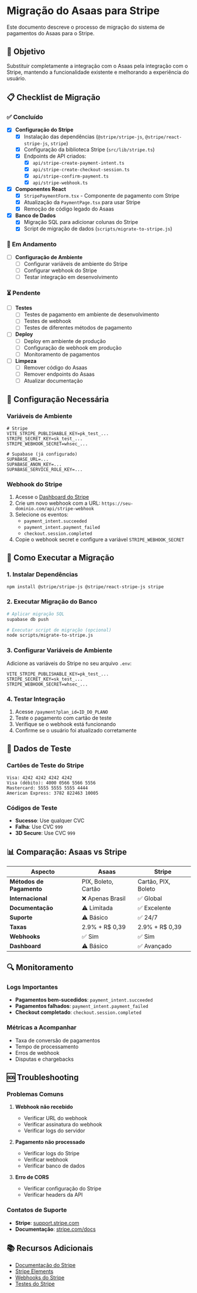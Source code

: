 # Migração do Asaas para Stripe

Este documento descreve o processo de migração do sistema de pagamentos do Asaas para o Stripe.

## 🎯 Objetivo

Substituir completamente a integração com o Asaas pela integração com o Stripe, mantendo a funcionalidade existente e melhorando a experiência do usuário.

## 📋 Checklist de Migração

### ✅ Concluído

- [x] **Configuração do Stripe**
  - [x] Instalação das dependências (`@stripe/stripe-js`, `@stripe/react-stripe-js`, `stripe`)
  - [x] Configuração da biblioteca Stripe (`src/lib/stripe.ts`)
  - [x] Endpoints de API criados:
    - [x] `api/stripe-create-payment-intent.ts`
    - [x] `api/stripe-create-checkout-session.ts`
    - [x] `api/stripe-confirm-payment.ts`
    - [x] `api/stripe-webhook.ts`

- [x] **Componentes React**
  - [x] `StripePaymentForm.tsx` - Componente de pagamento com Stripe
  - [x] Atualização da `PaymentPage.tsx` para usar Stripe
  - [x] Remoção de código legado do Asaas

- [x] **Banco de Dados**
  - [x] Migração SQL para adicionar colunas do Stripe
  - [x] Script de migração de dados (`scripts/migrate-to-stripe.js`)

### 🔄 Em Andamento

- [ ] **Configuração de Ambiente**
  - [ ] Configurar variáveis de ambiente do Stripe
  - [ ] Configurar webhook do Stripe
  - [ ] Testar integração em desenvolvimento

### ⏳ Pendente

- [ ] **Testes**
  - [ ] Testes de pagamento em ambiente de desenvolvimento
  - [ ] Testes de webhook
  - [ ] Testes de diferentes métodos de pagamento

- [ ] **Deploy**
  - [ ] Deploy em ambiente de produção
  - [ ] Configuração de webhook em produção
  - [ ] Monitoramento de pagamentos

- [ ] **Limpeza**
  - [ ] Remover código do Asaas
  - [ ] Remover endpoints do Asaas
  - [ ] Atualizar documentação

## 🔧 Configuração Necessária

### Variáveis de Ambiente

```env
# Stripe
VITE_STRIPE_PUBLISHABLE_KEY=pk_test_...
STRIPE_SECRET_KEY=sk_test_...
STRIPE_WEBHOOK_SECRET=whsec_...

# Supabase (já configurado)
SUPABASE_URL=...
SUPABASE_ANON_KEY=...
SUPABASE_SERVICE_ROLE_KEY=...
```

### Webhook do Stripe

1. Acesse o [Dashboard do Stripe](https://dashboard.stripe.com/webhooks)
2. Crie um novo webhook com a URL: `https://seu-dominio.com/api/stripe-webhook`
3. Selecione os eventos:
   - `payment_intent.succeeded`
   - `payment_intent.payment_failed`
   - `checkout.session.completed`
4. Copie o webhook secret e configure a variável `STRIPE_WEBHOOK_SECRET`

## 🚀 Como Executar a Migração

### 1. Instalar Dependências

```bash
npm install @stripe/stripe-js @stripe/react-stripe-js stripe
```

### 2. Executar Migração do Banco

```bash
# Aplicar migração SQL
supabase db push

# Executar script de migração (opcional)
node scripts/migrate-to-stripe.js
```

### 3. Configurar Variáveis de Ambiente

Adicione as variáveis do Stripe no seu arquivo `.env`:

```env
VITE_STRIPE_PUBLISHABLE_KEY=pk_test_...
STRIPE_SECRET_KEY=sk_test_...
STRIPE_WEBHOOK_SECRET=whsec_...
```

### 4. Testar Integração

1. Acesse `/payment?plan_id=ID_DO_PLANO`
2. Teste o pagamento com cartão de teste
3. Verifique se o webhook está funcionando
4. Confirme se o usuário foi atualizado corretamente

## 🧪 Dados de Teste

### Cartões de Teste do Stripe

```
Visa: 4242 4242 4242 4242
Visa (débito): 4000 0566 5566 5556
Mastercard: 5555 5555 5555 4444
American Express: 3782 822463 10005
```

### Códigos de Teste

- **Sucesso**: Use qualquer CVC
- **Falha**: Use CVC `999`
- **3D Secure**: Use CVC `999`

## 📊 Comparação: Asaas vs Stripe

| Aspecto | Asaas | Stripe |
|---------|-------|--------|
| **Métodos de Pagamento** | PIX, Boleto, Cartão | Cartão, PIX, Boleto |
| **Internacional** | ❌ Apenas Brasil | ✅ Global |
| **Documentação** | ⚠️ Limitada | ✅ Excelente |
| **Suporte** | ⚠️ Básico | ✅ 24/7 |
| **Taxas** | 2.9% + R$ 0,39 | 2.9% + R$ 0,39 |
| **Webhooks** | ✅ Sim | ✅ Sim |
| **Dashboard** | ⚠️ Básico | ✅ Avançado |

## 🔍 Monitoramento

### Logs Importantes

- **Pagamentos bem-sucedidos**: `payment_intent.succeeded`
- **Pagamentos falhados**: `payment_intent.payment_failed`
- **Checkout completado**: `checkout.session.completed`

### Métricas a Acompanhar

- Taxa de conversão de pagamentos
- Tempo de processamento
- Erros de webhook
- Disputas e chargebacks

## 🆘 Troubleshooting

### Problemas Comuns

1. **Webhook não recebido**
   - Verificar URL do webhook
   - Verificar assinatura do webhook
   - Verificar logs do servidor

2. **Pagamento não processado**
   - Verificar logs do Stripe
   - Verificar webhook
   - Verificar banco de dados

3. **Erro de CORS**
   - Verificar configuração do Stripe
   - Verificar headers da API

### Contatos de Suporte

- **Stripe**: [support.stripe.com](https://support.stripe.com)
- **Documentação**: [stripe.com/docs](https://stripe.com/docs)

## 📚 Recursos Adicionais

- [Documentação do Stripe](https://stripe.com/docs)
- [Stripe Elements](https://stripe.com/docs/elements)
- [Webhooks do Stripe](https://stripe.com/docs/webhooks)
- [Testes do Stripe](https://stripe.com/docs/testing)
